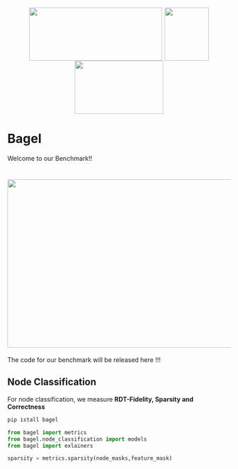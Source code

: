 <h1 style="text-align:center">
<img style="vertical-align:middle" width="300" height="120" src="https://github.com/Mandeep-Rathee/Bagel-benchmark/blob/main/Images/luh_logo.jpg" />
<img style="vertical-align:middle" width="100" height="120" src="https://github.com/Mandeep-Rathee/Bagel-benchmark/blob/main/Images/l3s_logo.jpeg" />
<img style="vertical-align:middle" width="200" height="120" src="https://github.com/Mandeep-Rathee/Bagel-benchmark/blob/main/Images/TU_Delft-logo.png" />
</h1>

# Bagel
Welcome to our Benchmark!!
<h1 style="text-align:center">
<img style="vertical-align:middle" width="800" height="380" src="https://github.com/Mandeep-Rathee/Bagel-benchmark/blob/main/Images/bagel-v21024_1.jpg" />

 </h1>



The code for our benchmark will be released here !!!
## Node Classification

For node classification, we measure **RDT-Fidelity, Sparsity and Correctness**



 
```python
pip istall bagel
```

```python
from bagel import metrics
from bagel.node_classification import models
from bagel import exlainers

sparsity = metrics.sparsity(node_masks,feature_mask)


```
